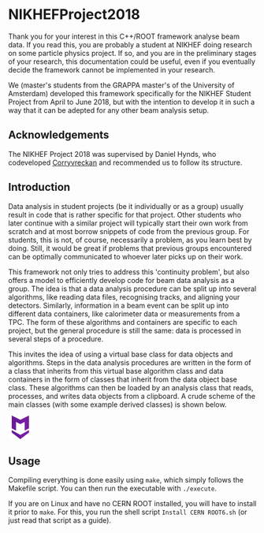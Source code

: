 # NIKHEFProject2018

Thank you for your interest in this C++/ROOT framework analyse beam data. If you read this, you are probably a student at NIKHEF doing research on some particle physics project. If so, and you are in the preliminary stages of your research, this documentation could be useful, even if you eventually decide the framework cannot be implemented in your research.

We (master's students from the GRAPPA master's of the University of Amsterdam) developed this framework specifically for the NIKHEF Student Project from April to June 2018, but with the intention to develop it in such a way that it can be adepted for any other beam analysis setup.

## Acknowledgements
The NIKHEF Project 2018 was supervised by Daniel Hynds, who codeveloped [Corryvreckan](https://gitlab.cern.ch/dhynds/corryvreckan) and recommended us to follow its structure.

## Introduction
Data analysis in student projects (be it individually or as a group) usually result in code that is rather specific for that project. Other students who later continue with a similar project will typically start their own work from scratch and at most borrow snippets of code from the previous group. For students, this is not, of course, necessarily a problem, as you learn best by doing. Still, it would be great if problems that previous groups encountered can be optimally communicated to whoever later picks up on their work.

This framework not only tries to address this 'continuity problem', but also offers a model to efficiently develop code for beam data analysis as a group. The idea is that a data analysis procedure can be split up into several algorithms, like reading data files, recognising tracks, and aligning your detectors. Similarly, information in a beam event can be split up into different data containers, like calorimeter data or measurements from a TPC. The form of these algorithms and containers are specific to each project, but the general procedure is still the same: data is processed in several steps of a procedure.

This invites the idea of using a virtual base class for data objects and algorithms. Steps in the data analysis procedures are written in the form of a class that inherits from this virtual base algorithm class and data containers in the form of classes that inherit from the data object base class. These algorithms can then be loaded by an analysis class that reads, processes, and writes data objects from a clipboard. A crude scheme of the main classes (with some example derived classes) is shown below.

![Scheme of basic class structure](https://github.com/adam-p/markdown-here/raw/master/src/common/images/icon48.png "Basic scheme of class structure")

## Usage
Compiling everything is done easily using `make`, which simply follows the Makefile script. You can then run the executable with `./execute`.

If you are on Linux and have no CERN ROOT installed, you will have to install it prior to `make`. For this, you run the shell script `Install CERN ROOT6.sh` (or just read that script as a guide).